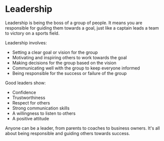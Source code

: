 # Leadership

Leadership is being the boss of a group of people. It means you are responsible for guiding them towards a goal, just like a captain leads a team to victory on a sports field.

Leadership involves: 

- Setting a clear goal or vision for the group 
- Motivating and inspiring others to work towards the goal 
- Making decisions for the group based on the vision 
- Communicating well with the group to keep everyone informed 
- Being responsible for the success or failure of the group 

Good leaders show:
 
- Confidence 
- Trustworthiness 
- Respect for others 
- Strong communication skills 
- A willingness to listen to others 
- A positive attitude 

Anyone can be a leader, from parents to coaches to business owners. It's all about being responsible and guiding others towards success.
